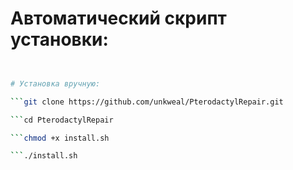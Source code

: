 # Автоматический скрипт установки:

```bash <(curl https://raw.githubusercontent.com/unkweal/PterodactylRepair/refs/heads/master/install.sh)


# Установка вручную:

```git clone https://github.com/unkweal/PterodactylRepair.git

```cd PterodactylRepair

```chmod +x install.sh

```./install.sh
